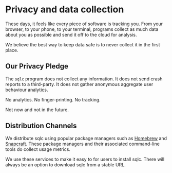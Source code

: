 # Privacy and data collection

These days, it feels like every piece of software is tracking you. From your
browser, to your phone, to your terminal, programs collect as much data about
you as possible and send it off to the cloud for analysis.

We believe the best way to keep data safe is to never collect it in the first
place.

## Our Privacy Pledge

The `sqlc` program does not collect any information. It does not send crash
reports to a third-party. It does not gather anonymous aggregate user behaviour
analytics.

No analytics. 
No finger-printing.
No tracking.

Not now and not in the future.

## Distribution Channels

We distribute sqlc using popular package managers such as
[Homebrew](https://brew.sh/) and [Snapcraft](https://snapcraft.io/). These
package managers and their associated command-line tools do collect usage
metrics.

We use these services to make it easy to for users to install sqlc. There will
always be an option to download sqlc from a stable URL.
